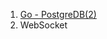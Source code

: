 1. [Go - PostgreDB(2)](https://github.com/ckdqja135/Typescript-restful-starter/blob/master/mdfile/2020-10-09/Go%20-%20PostgreDB(2))
2. WebSocket
